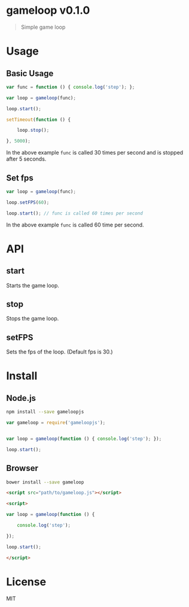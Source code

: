 # gameloop v0.1.0

> Simple game loop

# Usage

## Basic Usage

```js
var func = function () { console.log('step'); };

var loop = gameloop(func);

loop.start();

setTimeout(function () {

    loop.stop();

}, 5000);
```

In the above example `func` is called 30 times per second and is stopped after 5 seconds.

## Set fps

```js
var loop = gameloop(func);

loop.setFPS(60);

loop.start(); // func is called 60 times per second
```

In the above example `func` is called 60 time per second.

# API

## start

Starts the game loop.

## stop

Stops the game loop.

## setFPS

Sets the fps of the loop. (Default fps is 30.)

# Install

## Node.js

```sh
npm install --save gameloopjs
```

```js
var gameloop = require('gameloopjs');


var loop = gameloop(function () { console.log('step'); });

loop.start();
```


## Browser

```sh
bower install --save gameloop
```

```html
<script src="path/to/gameloop.js"></script>

<script>

var loop = gameloop(function () {

    console.log('step');

});

loop.start();

</script>
```

# License

MIT
